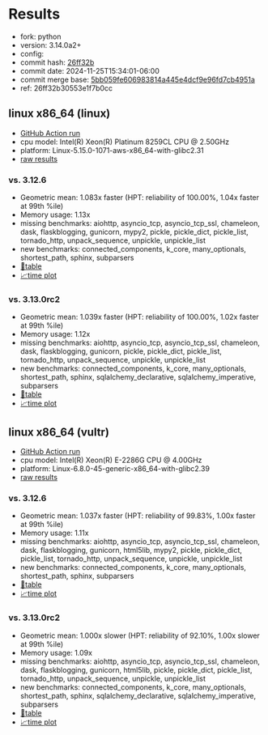 # Results

- fork: python
- version: 3.14.0a2+
- config: 
- commit hash: [26ff32b](https://github.com/python/cpython/commit/26ff32b)
- commit date: 2024-11-25T15:34:01-06:00
- commit merge base: [5bb059fe606983814a445e4dcf9e96fd7cb4951a](https://github.com/python/cpython/commit/5bb059fe606983814a445e4dcf9e96fd7cb4951a)
- ref: 26ff32b30553e1f7b0cc

## linux x86_64 (linux)

- [GitHub Action run](https://github.com/facebookexperimental/free-threading-benchmarking/actions/runs/12021293577)
- cpu model: Intel(R) Xeon(R) Platinum 8259CL CPU @ 2.50GHz
- platform: Linux-5.15.0-1071-aws-x86_64-with-glibc2.31
- [raw results](bm-20241125-linux-x86_64-python-26ff32b30553e1f7b0cc-3.14.0a2%2B-26ff32b.json)

### vs. 3.12.6

- Geometric mean: 1.083x faster (HPT: reliability of 100.00%, 1.04x faster at 99th %ile)
- Memory usage: 1.13x
- missing benchmarks: aiohttp, asyncio_tcp, asyncio_tcp_ssl, chameleon, dask, flaskblogging, gunicorn, mypy2, pickle, pickle_dict, pickle_list, tornado_http, unpack_sequence, unpickle, unpickle_list
- new benchmarks: connected_components, k_core, many_optionals, shortest_path, sphinx, subparsers
- [📄table](bm-20241125-linux-x86_64-python-26ff32b30553e1f7b0cc-3.14.0a2%2B-26ff32b-vs-3.12.6.md)
- [📈time plot](bm-20241125-linux-x86_64-python-26ff32b30553e1f7b0cc-3.14.0a2%2B-26ff32b-vs-3.12.6.svg)

### vs. 3.13.0rc2

- Geometric mean: 1.039x faster (HPT: reliability of 100.00%, 1.02x faster at 99th %ile)
- Memory usage: 1.12x
- missing benchmarks: aiohttp, asyncio_tcp, asyncio_tcp_ssl, chameleon, dask, flaskblogging, gunicorn, pickle, pickle_dict, pickle_list, tornado_http, unpack_sequence, unpickle, unpickle_list
- new benchmarks: connected_components, k_core, many_optionals, shortest_path, sphinx, sqlalchemy_declarative, sqlalchemy_imperative, subparsers
- [📄table](bm-20241125-linux-x86_64-python-26ff32b30553e1f7b0cc-3.14.0a2%2B-26ff32b-vs-3.13.0rc2.md)
- [📈time plot](bm-20241125-linux-x86_64-python-26ff32b30553e1f7b0cc-3.14.0a2%2B-26ff32b-vs-3.13.0rc2.svg)

## linux x86_64 (vultr)

- [GitHub Action run](https://github.com/facebookexperimental/free-threading-benchmarking/actions/runs/12021293577)
- cpu model: Intel(R) Xeon(R) E-2286G CPU @ 4.00GHz
- platform: Linux-6.8.0-45-generic-x86_64-with-glibc2.39
- [raw results](bm-20241125-vultr-x86_64-python-26ff32b30553e1f7b0cc-3.14.0a2%2B-26ff32b.json)

### vs. 3.12.6

- Geometric mean: 1.037x faster (HPT: reliability of 99.83%, 1.00x faster at 99th %ile)
- Memory usage: 1.11x
- missing benchmarks: aiohttp, asyncio_tcp, asyncio_tcp_ssl, chameleon, dask, flaskblogging, gunicorn, html5lib, mypy2, pickle, pickle_dict, pickle_list, tornado_http, unpack_sequence, unpickle, unpickle_list
- new benchmarks: connected_components, k_core, many_optionals, shortest_path, sphinx, subparsers
- [📄table](bm-20241125-vultr-x86_64-python-26ff32b30553e1f7b0cc-3.14.0a2%2B-26ff32b-vs-3.12.6.md)
- [📈time plot](bm-20241125-vultr-x86_64-python-26ff32b30553e1f7b0cc-3.14.0a2%2B-26ff32b-vs-3.12.6.svg)

### vs. 3.13.0rc2

- Geometric mean: 1.000x slower (HPT: reliability of 92.10%, 1.00x slower at 99th %ile)
- Memory usage: 1.09x
- missing benchmarks: aiohttp, asyncio_tcp, asyncio_tcp_ssl, chameleon, dask, flaskblogging, gunicorn, html5lib, pickle, pickle_dict, pickle_list, tornado_http, unpack_sequence, unpickle, unpickle_list
- new benchmarks: connected_components, k_core, many_optionals, shortest_path, sphinx, sqlalchemy_declarative, sqlalchemy_imperative, subparsers
- [📄table](bm-20241125-vultr-x86_64-python-26ff32b30553e1f7b0cc-3.14.0a2%2B-26ff32b-vs-3.13.0rc2.md)
- [📈time plot](bm-20241125-vultr-x86_64-python-26ff32b30553e1f7b0cc-3.14.0a2%2B-26ff32b-vs-3.13.0rc2.svg)

